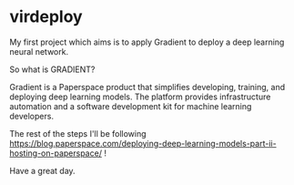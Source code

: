 # virdeploy
My first project which aims is to apply Gradient to deploy a deep learning neural network.

So what is GRADIENT?

Gradient is a Paperspace product that simplifies developing, training, and deploying deep learning models. The platform provides infrastructure automation and a software development kit for machine learning developers.

The rest of the steps I'll be following https://blog.paperspace.com/deploying-deep-learning-models-part-ii-hosting-on-paperspace/ !

Have a great day.
